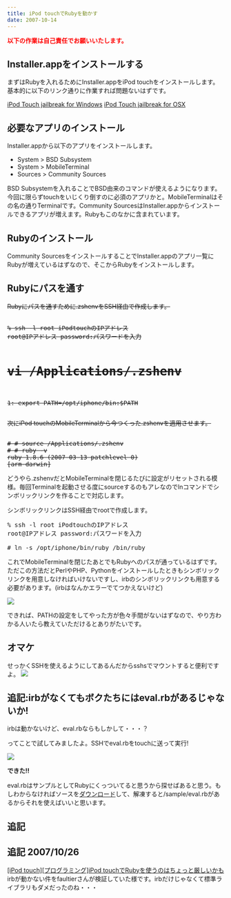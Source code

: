 ```yaml
---
title: iPod touchでRubyを動かす
date: 2007-10-14
---
```

<strong style="color: #ff0000">以下の作業は自己責任でお願いいたします。</strong>
<h2>Installer.appをインストールする</h2>
まずはRubyを入れるためにInstaller.appをiPod touchをインストールします。
基本的に以下のリンク通りに作業すれば問題ないはずです。

<a href="http://hostname.jp/wk/index.php?iPod%20Touch%20jailbreak%20for%20Windows">iPod Touch jailbreak for Windows</a>
<a href="http://hostname.jp/wk/index.php?iPod%20Touch%20jailbreak%20for%20OSX">iPod Touch jailbreak for OSX </a>
<h2>必要なアプリのインストール</h2>
Installer.appから以下のアプリをインストールします。
<ul>
	<li>System &gt; BSD Subsystem</li>
	<li>System &gt; MobileTerminal</li>
	<li>Sources &gt; Community Sources</li>
</ul>
BSD Subsystemを入れることでBSD由来のコマンドが使えるようになります。今回に限らずtouchをいじくり倒すのに必須のアプリかと。MobileTerminalはその名の通りTerminalです。Community SourcesはInstaller.appからインストールできるアプリが増えます。Rubyもこのなかに含まれています。
<h2>Rubyのインストール</h2>
Community SourcesをインストールすることでInstaller.appのアプリ一覧にRubyが増えているはずなので、そこからRubyをインストールします。
<h2>Rubyにパスを通す</h2>
<strike>Rubyにパスを通すために.zshenvをSSH経由で作成します。</strike>
<pre lang="bash"><strike>
% ssh -l root iPodtouchのIPアドレス
root@IPアドレス password:パスワードを入力

# vi /Applications/.zshenv

1: export PATH=/opt/iphone/bin:$PATH</strike></pre>
<strike>次にiPod touchのMobileTerminalから今つくった.zshenvを適用させます。</strike>
<pre lang="bash"><strike>
# # source /Applications/.zshenv
# # ruby -v
ruby 1.8.6 (2007-03-13 patchlevel 0)
[arm-darwin]</strike></pre>
どうやら.zshenvだとMobileTerminalを閉じるたびに設定がリセットされる模様。毎回Terminalを起動させる度にsourceするのもアレなのでlnコマンドでシンボリックリンクを作ることで対応します。

シンボリックリンクはSSH経由でrootで作成します。
<pre lang="bash">
% ssh -l root iPodtouchのIPアドレス
root@IPアドレス password:パスワードを入力

# ln -s /opt/iphone/bin/ruby /bin/ruby</pre>
これでMobileTerminalを閉じたあとでもRubyへのパスが通っているはずです。ただこの方法だとPerlやPHP、Pythonをインストールしたときもシンボリックリンクを用意しなければいけないですし、irbのシンボリックリンクも用意する必要があります。(irbはなんかエラーでてつかえないけど)

<img src="http://farm3.static.flickr.com/2133/1568034636_00c9cd91c8.jpg?v=0" />

できれば、PATHの設定をしてやった方が色々手間がないはずなので、やり方わかる人いたら教えていただけるとありがたいです。
<h2>オマケ</h2>
せっかくSSHを使えるようにしてあるんだからsshsでマウントすると便利ですよ。

<img src="http://farm3.static.flickr.com/2130/1567200415_f186903c3b.jpg?v=0" />
<h2>追記:irbがなくてもボクたちにはeval.rbがあるじゃないか!</h2>
irbは動かないけど、eval.rbならもしかして・・・？

ってことで試してみましたよ。SSHでeval.rbをtouchに送って実行!

<img src="http://farm3.static.flickr.com/2355/1573467889_1f56f2e5ba.jpg?v=0" />

<strong>できた!!</strong>

eval.rbはサンプルとしてRubyにくっついてると思うから探せばあると思う。もしわからなければソースを<a href="http://www.ruby-lang.org/ja/downloads/">ダウンロード</a>して、解凍すると/sample/eval.rbがあるからそれを使えばいいと思います。
<h2>追記</h2>

<h2>追記 2007/10/26</h2>
<a href="http://d.hatena.ne.jp/faultier/20071025/1193293222">[iPod touch][プログラミング]iPod touchでRubyを使うのはちょっと厳しいかも</a>
irbが動かない件をfaultierさんが検証していた様です。irbだけじゃなくて標準ライブラリもダメだったのね・・・